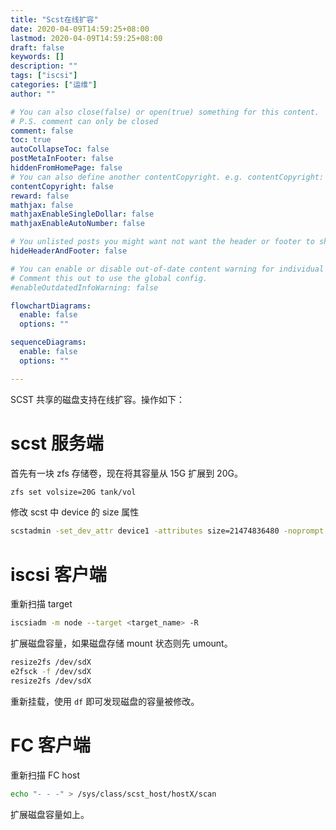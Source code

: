 ```yaml
---
title: "Scst在线扩容"
date: 2020-04-09T14:59:25+08:00
lastmod: 2020-04-09T14:59:25+08:00
draft: false
keywords: []
description: ""
tags: ["iscsi"]
categories: ["运维"]
author: ""

# You can also close(false) or open(true) something for this content.
# P.S. comment can only be closed
comment: false
toc: true
autoCollapseToc: false
postMetaInFooter: false
hiddenFromHomePage: false
# You can also define another contentCopyright. e.g. contentCopyright: "This is another copyright."
contentCopyright: false
reward: false
mathjax: false
mathjaxEnableSingleDollar: false
mathjaxEnableAutoNumber: false

# You unlisted posts you might want not want the header or footer to show
hideHeaderAndFooter: false

# You can enable or disable out-of-date content warning for individual post.
# Comment this out to use the global config.
#enableOutdatedInfoWarning: false

flowchartDiagrams:
  enable: false
  options: ""

sequenceDiagrams: 
  enable: false
  options: ""

---
```


SCST 共享的磁盘支持在线扩容。操作如下：
<a name="eNUjo"></a>
# scst 服务端
首先有一块 zfs 存储卷，现在将其容量从 15G 扩展到 20G。
```bash
zfs set volsize=20G tank/vol
```
修改 scst 中 device 的 size 属性
```bash
scstadmin -set_dev_attr device1 -attributes size=21474836480 -noprompt
```
<a name="BPvoN"></a>
# iscsi 客户端
重新扫描 target
```bash
iscsiadm -m node --target <target_name> -R
```
扩展磁盘容量，如果磁盘存储 mount 状态则先 umount。
```bash
resize2fs /dev/sdX
e2fsck -f /dev/sdX
resize2fs /dev/sdX
```
重新挂载，使用 `df` 即可发现磁盘的容量被修改。
<a name="NhF54"></a>
# FC 客户端
重新扫描 FC host
```bash
echo "- - -" > /sys/class/scst_host/hostX/scan
```
扩展磁盘容量如上。


